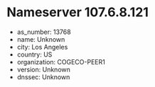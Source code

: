 # Nameserver 107.6.8.121

* as_number: 13768
* name: Unknown
* city: Los Angeles
* country: US
* organization: COGECO-PEER1
* version: Unknown
* dnssec: Unknown
